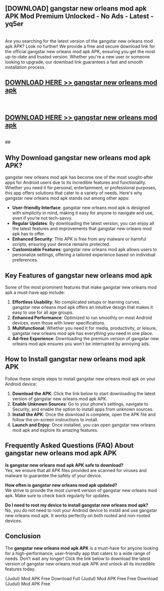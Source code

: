 ## [DOWNLOAD] gangstar new orleans mod apk APK Mod  Premium Unlocked - No Ads - Latest - yq5er <br>
<br>
Are you searching for the latest version of the gangstar new orleans mod apk APK? Look no further! We provide a free and secure download link for the official gangstar new orleans mod apk APK, ensuring you get the most up-to-date and trusted version. Whether you're a new user or someone looking to upgrade, our download link guarantees a fast and smooth installation process.


## [DOWNLOAD HERE >> gangstar new orleans mod apk](http://leaked.freeplayer.one?title=gangstar_new_orleans_mod_apk&ref=06)
  <br>

## [DOWNLOAD HERE >> gangstar new orleans mod apk](http://leaked.freeplayer.one?title=gangstar_new_orleans_mod_apk&ref=06)
  <br>
  ##



## Why Download gangstar new orleans mod apk APK?

gangstar new orleans mod apk has become one of the most sought-after apps for Android users due to its incredible features and functionality. Whether you need it for personal, entertainment, or professional purposes, this app offers solutions that cater to a variety of needs. Here's why gangstar new orleans mod apk stands out among other apps:

- **User-friendly Interface**: gangstar new orleans mod apk is designed with simplicity in mind, making it easy for anyone to navigate and use, even if you’re not tech-savvy.
- **Regular Updates**: By downloading the latest version, you can enjoy all the latest features and improvements that gangstar new orleans mod apk has to offer.
- **Enhanced Security**: This APK is free from any malware or harmful scripts, ensuring your device remains protected.
- **Customizable Features**: gangstar new orleans mod apk allows users to personalize settings, offering a tailored experience based on individual preferences.

## Key Features of gangstar new orleans mod apk

Some of the most prominent features that make gangstar new orleans mod apk a must-have app include:

1. **Effortless Usability**: No complicated setups or learning curves. gangstar new orleans mod apk offers an intuitive design that makes it easy to use for all age groups.
2. **Enhanced Performance**: Optimized to run smoothly on most Android devices, even those with lower specifications.
3. **Multifunctional**: Whether you need it for media, productivity, or leisure, gangstar new orleans mod apk has everything you need in one place.
4. **Ad-free Experience**: Downloading the premium version of gangstar new orleans mod apk ensures you won’t be interrupted by annoying ads.

## How to Install gangstar new orleans mod apk APK

Follow these simple steps to install gangstar new orleans mod apk on your Android device:

1. **Download the APK**: Click the link below to start downloading the latest version of gangstar new orleans mod apk APK.
2. **Enable Unknown Sources**: Go to your phone’s settings, navigate to Security, and enable the option to install apps from unknown sources.
3. **Install the APK**: Once the download is complete, open the APK file and follow the on-screen instructions to install.
4. **Launch and Enjoy**: Once installed, you can open gangstar new orleans mod apk and explore its amazing features.

## Frequently Asked Questions (FAQ) About gangstar new orleans mod apk APK

**Is gangstar new orleans mod apk APK safe to download?**  
Yes, we ensure that all APK files provided are scanned for viruses and malware to guarantee the safety of your device.

**How often is gangstar new orleans mod apk updated?**  
We strive to provide the most current version of gangstar new orleans mod apk. Make sure to check back regularly for updates.

**Do I need to root my device to install gangstar new orleans mod apk?**  
No, you do not need to root your Android device to install and use gangstar new orleans mod apk. It works perfectly on both rooted and non-rooted devices.

## Conclusion

The **gangstar new orleans mod apk APK** is a must-have for anyone looking for a high-performance, user-friendly app that caters to a wide range of needs. Don’t wait any longer! Click the link below to download the latest version of gangstar new orleans mod apk APK and unlock all its incredible features today.

{Judul} Mod APK Free
Download Full {Judul} Mod APK Free
Free Download {Judul} Mod APK Free

